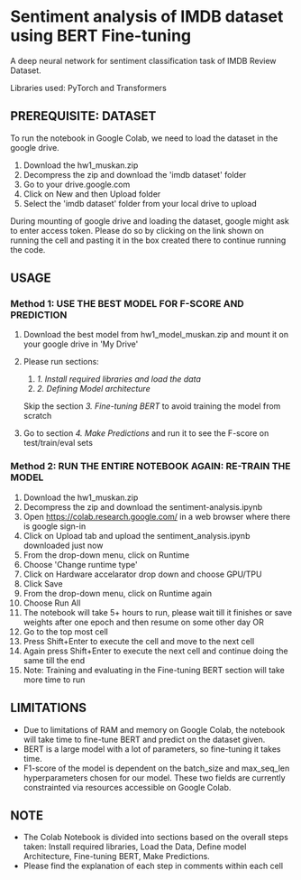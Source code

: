 # Sentiment analysis of IMDB dataset using BERT Fine-tuning
A deep neural network for sentiment classification task of IMDB Review Dataset.


Libraries used: PyTorch and Transformers


## PREREQUISITE: DATASET

To run the notebook in Google Colab, we need to load the dataset in the google drive.

1. Download the hw1_muskan.zip
2. Decompress the zip and download the 'imdb dataset' folder
3. Go to your drive.google.com
4. Click on New and then Upload folder
5. Select the 'imdb dataset' folder from your local drive to upload

During mounting of google drive and loading the dataset, google might ask to enter access token.
Please do so by clicking on the link shown on running the cell and pasting it in the box created there to continue running the code.

## USAGE

### Method 1: USE THE BEST MODEL FOR F-SCORE AND PREDICTION

1. Download the best model from hw1_model_muskan.zip and mount it on your google drive in 'My Drive'
2. Please run sections: 
    1. *1. Install required libraries and load the data*
    2. *2. Defining Model architecture*
    
    Skip the section *3. Fine-tuning BERT* to avoid training the model from scratch
    
3. Go to section *4. Make Predictions* and run it to see the F-score on test/train/eval sets


### Method 2: RUN THE ENTIRE NOTEBOOK AGAIN: RE-TRAIN THE MODEL

1. Download the hw1_muskan.zip
2. Decompress the zip and download the sentiment-analysis.ipynb
3. Open https://colab.research.google.com/ in a web browser where there is google sign-in
4. Click on Upload tab and upload the sentiment_analysis.ipynb downloaded just now
5. From the drop-down menu, click on Runtime
6. Choose 'Change runtime type'
7. Click on Hardware accelarator drop down and choose GPU/TPU
8. Click Save
9. From the drop-down menu, click on Runtime again
10. Choose Run All
11. The notebook will take 5+ hours to run, please wait till it finishes or save weights after one epoch and then resume on some other day
OR
10. Go to the top most cell
11. Press Shift+Enter to execute the cell and move to the next cell
12. Again press Shift+Enter to execute the next cell and continue doing the same till the end
13. Note: Training and evaluating in the Fine-tuning BERT section will take more time to run


## LIMITATIONS
* Due to limitations of RAM and memory on Google Colab, the notebook will take time to fine-tune BERT and predict on the dataset given.
* BERT is a large model with a lot of parameters, so fine-tuning it takes time.
* F1-score of the model is dependent on the batch_size and max_seq_len hyperparameters chosen for our model. These two fields are currently constrainted  via resources accessible on Google Colab.


## NOTE

* The Colab Notebook is divided into sections based on the overall steps taken: Install required libraries, Load the Data, Define model Architecture, Fine-tuning BERT, Make Predictions.
* Please find the explanation of each step in comments within each cell
